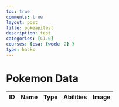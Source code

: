```yaml
---
toc: true
comments: true
layout: post
title: pokeapitest
description: test
categories: [C1.0]
courses: {csa: {week: 2} }
type: hacks
---
```

<html lang="en">
<head>
    <meta charset="UTF-8">
    <meta name="viewport" content="width=device-width, initial-scale=1.0">
    <title>Pokemon Data Table</title>
    <script src="https://code.jquery.com/jquery-3.6.0.min.js"></script>
    <style> 
        /* Add your CSS styles for the table here */
    </style>
</head>
<body>
    <h1>Pokemon Data</h1>
    <table id="pokemonTable">
        <thead>
            <tr>
                <th>ID</th>
                <th id="nameHeader">Name</th>
                <th>Type</th>
                <th>Abilities</th>
                <th>Image</th>
            </tr>
        </thead>
        <tbody>
            <!-- Pokemon data will be inserted here -->
        </tbody>
    </table>
    <script>
        $(document).ready(function () {
            // URL to the Pokemon API (you may need to adjust the URL)
            var apiUrl = "https://pokeapi.co/api/v2/pokemon?limit=151";
            // Function to fetch and populate the table with Pokemon data
            function fetchPokemonData() {
                $.get(apiUrl, function (data) {
                    // Loop through the results and populate the table
                    $.each(data.results, function (index, pokemon) {
                        $.get(pokemon.url, function (pokemonData) {
                            var abilities = pokemonData.abilities.map(function (ability) {
                                return ability.ability.name;
                            }).join(", ");
                            var types = pokemonData.types.map(function (type) {
                                return type.type.name;
                            }).join(", ");
                            var newRow = "<tr>" +
                                "<td>" + pokemonData.id + "</td>" +
                                "<td>" + pokemonData.name + "</td>" +
                                "<td>" + types + "</td>" +
                                "<td>" + abilities + "</td>" +
                                "<td><img src='" + pokemonData.sprites.front_default + "' alt='" + pokemonData.name + "'></td>" +
                                "</tr>";
                            $("#pokemonTable tbody").append(newRow);
                        });
                    });
                });
            }
            // Call the fetchPokemonData function to populate the table
            fetchPokemonData();
        });
    </script>
    <script>
        $(document).ready(function () {
            $("#nameHeader").click(function () {
                sortTableByName();
            });
        });
        function sortTableByName() {
            var table, rows, switching, i, x, y, shouldSwitch;
            table = document.getElementById("pokemonTable");
            switching = true;
            while (switching) {
                switching = false;
                rows = table.getElementsByTagName("tr");
                for (i = 1; i < rows.length - 1; i++) {
                    shouldSwitch = false;
                    x = rows[i].getElementsByTagName("td")[1]; // Use index 1 for Name column
                    y = rows[i + 1].getElementsByTagName("td")[1]; // Use index 1 for Name column
                    if (x.innerHTML.toLowerCase() > y.innerHTML.toLowerCase()) {
                        shouldSwitch = true;
                        break;
                    }
                }
                if (shouldSwitch) {
                    rows[i].parentNode.insertBefore(rows[i + 1], rows[i]);
                    switching = true;
                }
            }
        }
    </script>
</body>
</html>
